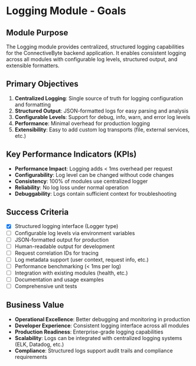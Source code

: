 # Logging Module - Goals

## Module Purpose

The Logging module provides centralized, structured logging capabilities for the ConnectiveByte backend application. It enables consistent logging across all modules with configurable log levels, structured output, and extensible formatters.

## Primary Objectives

1. **Centralized Logging**: Single source of truth for logging configuration and formatting
2. **Structured Output**: JSON-formatted logs for easy parsing and analysis
3. **Configurable Levels**: Support for debug, info, warn, and error log levels
4. **Performance**: Minimal overhead for production logging
5. **Extensibility**: Easy to add custom log transports (file, external services, etc.)

## Key Performance Indicators (KPIs)

- **Performance Impact**: Logging adds < 1ms overhead per request
- **Configurability**: Log level can be changed without code changes
- **Consistency**: 100% of modules use centralized logger
- **Reliability**: No log loss under normal operation
- **Debuggability**: Logs contain sufficient context for troubleshooting

## Success Criteria

- [x] Structured logging interface (Logger type)
- [ ] Configurable log levels via environment variables
- [ ] JSON-formatted output for production
- [ ] Human-readable output for development
- [ ] Request correlation IDs for tracing
- [ ] Log metadata support (user context, request info, etc.)
- [ ] Performance benchmarking (< 1ms per log)
- [ ] Integration with existing modules (health, etc.)
- [ ] Documentation and usage examples
- [ ] Comprehensive unit tests

## Business Value

- **Operational Excellence**: Better debugging and monitoring in production
- **Developer Experience**: Consistent logging interface across all modules
- **Production Readiness**: Enterprise-grade logging capabilities
- **Scalability**: Logs can be integrated with centralized logging systems (ELK, Datadog, etc.)
- **Compliance**: Structured logs support audit trails and compliance requirements
